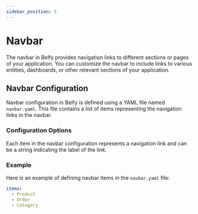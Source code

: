 ```yaml
---
sidebar_position: 3
---
```


# Navbar

The navbar in Belfy provides navigation links to different sections or pages of your application. You can customize the navbar to include links to various entities, dashboards, or other relevant sections of your application.

## Navbar Configuration

Navbar configuration in Belfy is defined using a YAML file named `navbar.yaml`. This file contains a list of items representing the navigation links in the navbar.

### Configuration Options

Each item in the navbar configuration represents a navigation link and can be a string indicating the label of the link.

### Example

Here is an example of defining navbar items in the `navbar.yaml` file:

```yaml navbar.yaml
items:
  - Product
  - Order
  - Category
```